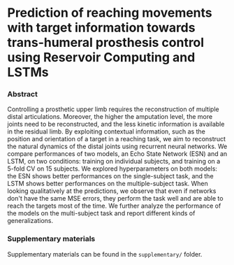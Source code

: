 # Prediction of reaching movements with target information towards trans-humeral prosthesis control using Reservoir Computing and LSTMs

### Abstract

Controlling a prosthetic upper limb requires the reconstruction of multiple distal articulations. Moreover, the higher the amputation level, the more joints need to be reconstructed, and the less kinetic information is available in the residual limb. By exploiting contextual information, such as the position and orientation of a target in a reaching task, we aim to reconstruct the natural dynamics of the distal joints using recurrent neural networks. We compare  performances of two models, an Echo State Network (ESN) and an LSTM, on two conditions: training on individual subjects, and training on a 5-fold CV on 15 subjects. 
We explored hyperparameters on both models: the ESN shows better performances on the single-subject task, and the LSTM shows better performances on the multiple-subject task.
When looking qualitatively at the predictions, we observe that even if networks don't have the same MSE errors, they perform the task well and are able to reach the targets most of the time. We further analyze the performance of the models on the multi-subject task and report different kinds of generalizations.

### Supplementary materials

Supplementary materials can be found in the `supplementary/` folder.